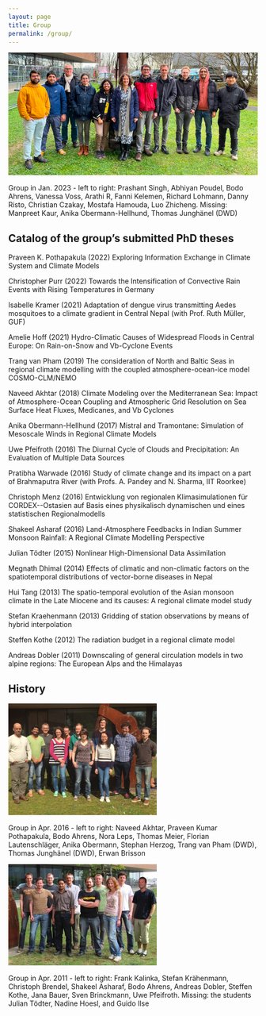 ```yaml
---
layout: page
title: Group
permalink: /group/
---
```

![2023.01](./figs/2301Group900.png)

Group in Jan. 2023 - left to right: Prashant Singh, Abhiyan Poudel, Bodo Ahrens, Vanessa Voss, Arathi R, Fanni Kelemen, Richard Lohmann, Danny Risto, Christian Czakay, Mostafa Hamouda, Luo Zhicheng. Missing: Manpreet Kaur, Anika Obermann-Hellhund, Thomas Junghänel (DWD) 

## Catalog of the group’s submitted PhD theses

Praveen K. Pothapakula (2022) Exploring Information Exchange in Climate System and Climate Models

Christopher Purr (2022) Towards the Intensification of Convective Rain Events with Rising Temperatures in Germany

Isabelle Kramer (2021) Adaptation of dengue virus transmitting Aedes mosquitoes to a climate gradient in Central Nepal (with Prof. Ruth Müller, GUF)

Amelie Hoff (2021) Hydro-Climatic Causes of Widespread Floods in Central Europe: On Rain-on-Snow and Vb-Cyclone Events

Trang van Pham (2019) The consideration of North and Baltic Seas in regional climate modelling with the coupled atmosphere-ocean-ice model COSMO-CLM/NEMO

Naveed Akhtar (2018) Climate Modeling over the Mediterranean Sea: Impact of Atmosphere-Ocean Coupling and Atmospheric Grid Resolution on Sea Surface Heat Fluxes, Medicanes, and Vb Cyclones

Anika Obermann-Hellhund (2017) Mistral and Tramontane: Simulation of Mesoscale Winds in Regional Climate Models

Uwe Pfeifroth (2016) The Diurnal Cycle of Clouds and Precipitation: An Evaluation of Multiple Data Sources

Pratibha Warwade (2016) Study of climate change and its impact on a part of Brahmaputra River (with Profs. A. Pandey and N. Sharma, IIT Roorkee)

Christoph Menz (2016) Entwicklung von regionalen Klimasimulationen für CORDEX--Ostasien auf Basis eines physikalisch dynamischen und eines statistischen Regionalmodells

Shakeel Asharaf (2016) Land-Atmosphere Feedbacks in Indian Summer Monsoon Rainfall: A Regional Climate Modelling Perspective

Julian Tödter (2015) Nonlinear High-Dimensional Data Assimilation

Megnath Dhimal (2014) Effects of climatic and non-climatic factors on the spatiotemporal distributions of vector-borne diseases in Nepal

Hui Tang (2013) The spatio-temporal evolution of the Asian monsoon climate in the Late Miocene and its causes: A regional climate model study

Stefan Kraehenmann (2013) Gridding of station observations by means of hybrid interpolation 

Steffen Kothe (2012) The radiation budget in a regional climate model

Andreas Dobler (2011) Downscaling of general circulation models in two alpine regions: The European Alps and the Himalayas


## History

![2016.04](./figs/1604Group300.png)

Group in Apr. 2016 - left to right: Naveed Akhtar, Praveen Kumar Pothapakula, Bodo Ahrens, Nora Leps, Thomas Meier, Florian Lautenschläger, Anika Obermann, Stephan Herzog, Trang van Pham (DWD), Thomas Junghänel (DWD), Erwan Brisson

![2011.04](./figs/1104Group300.jpeg)

Group in Apr. 2011 - left to right: Frank Kalinka, Stefan Krähenmann, Christoph Brendel, Shakeel Asharaf, Bodo Ahrens, Andreas Dobler, Steffen Kothe, Jana Bauer, Sven Brinckmann, Uwe Pfeifroth. Missing: the students Julian Tödter, Nadine Hoesl, and Guido Ilse

